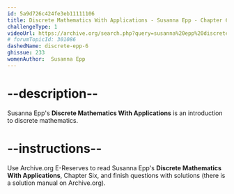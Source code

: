 ```yaml
---
id: 5a9d726c424fe3eb11111106
title: Discrete Mathematics With Applications - Susanna Epp - Chapter 6
challengeType: 1
videoUrl: https://archive.org/search.php?query=susanna%20epp%20discrete%20mathematics
# forumTopicId: 301086
dashedName: discrete-epp-6
ghissue: 233
womenAuthor:  Susanna Epp
---
```


# --description--

Susanna Epp's __Discrete Mathematics With Applications__ is an introduction to discrete mathematics.

# --instructions--

Use Archive.org E-Reserves to read Susanna Epp's __Discrete Mathematics With Applications__, Chapter Six, and finish questions with solutions (there is a solution manual on Archive.org). 